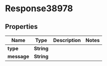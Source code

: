
# Response38978

## Properties
Name | Type | Description | Notes
------------ | ------------- | ------------- | -------------
**type** | **String** |  | 
**message** | **String** |  | 



